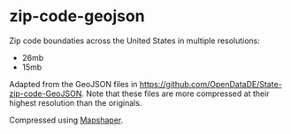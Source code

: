 # zip-code-geojson

Zip code boundaties across the United States in multiple resolutions:

- 26mb
- 15mb

Adapted from the GeoJSON files in https://github.com/OpenDataDE/State-zip-code-GeoJSON. Note that these files are more compressed at their highest resolution than the originals.

Compressed using [Mapshaper](https://mapshaper.org/).